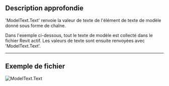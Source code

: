 ## Description approfondie
'ModelText.Text' renvoie la valeur de texte de l'élément de texte de modèle donné sous forme de chaîne.

Dans l'exemple ci-dessous, tout le texte de modèle est collecté dans le fichier Revit actif. Les valeurs de texte sont ensuite renvoyées avec 'ModelText.Text'.
___
## Exemple de fichier

![ModelText.Text](./Revit.Elements.ModelText.Text_img.jpg)
